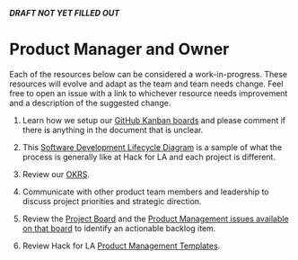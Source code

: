**_DRAFT NOT YET FILLED OUT_**

# Product Manager and Owner

Each of the resources below can be considered a work-in-progress. These resources will evolve and adapt as the team and team needs change. Feel free to open an issue with a link to whichever resource needs improvement and a description of the suggested change.

1. Learn how we setup our [GitHub Kanban boards](https://docs.google.com/document/d/11Fe7mNdmPBP5bD_yLJ1C0_I1TmoK47AuHHrdhdDyWCs/edit?usp=sharing) and please comment if there is anything in the document that is unclear.

2. This [Software Development Lifecycle Diagram](https://drive.google.com/file/d/1emxhYv9N6KuCVrG-gnqkqHdGnjhm_Qvb/view?usp=sharing) is a sample of what the process is generally like at Hack for LA and each project is different.

3. Review our [OKRS](INSERT-PROJECT-OKRS-SPREADSHEET-LINK).

4. Communicate with other product team members and leadership to discuss project priorities and strategic direction.

5. Review the [Project Board](https://github.com/hackforla/[INSERT-REPO-NAME]/projects/1) and the [Product Management issues available on that board](https://hackforla/[INSERT-REPO-NAME]/projects/1?card_filter_query=label%3A%22role%3A+product%2Fproject+mgmt%22) to identify an actionable backlog item.

6. Review Hack for LA [Product Management Templates](https://github.com/hackforla/product-managment/projects/2).
